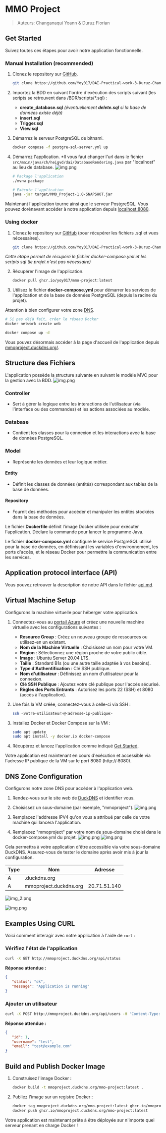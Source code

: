 # MMO Project

>Auteurs: Changanaqui Yoann & Duruz Florian

## Get Started

Suivez toutes ces étapes pour avoir notre application fonctionnelle.

### Manual Installation (recommended)

1. Clonez le repository sur [GitHub](https://github.com/Yoy017/DAI-Practical-work-3-Duruz-Changanaqui.git).

   ```sh
   git clone https://github.com/Yoy017/DAI-Practical-work-3-Duruz-Changanaqui.git
   ```

2. Importez la BDD en suivant l'ordre d'exécution des scripts suivant (les scripts se retrouvent dans /BDR/scripts/*.sql) :

   - **create_database.sql** *(éventuellement **delete.sql** si la base de données existe déjà)*
   - **insert.sql**
   - **Trigger.sql**
   - **View.sql**

3. Démarrez le serveur PostgreSQL de bitnami.

   ```sh
   docker compose -f postgre-sql-server.yml up
   ```

4. Démarrez l'application.
   *Il vous faut changer l'url dans le fichier `src/main/java/ch/heigvd/dai/DatabaseRendering.java` par "localhost" au lieu de database.
   ![img.png](img/urlChange.png)
   ```sh
   # Package l'application
   ./mvnw package

   # Exécute l'application
   java -jar target/MMO_Project-1.0-SNAPSHOT.jar
   ```

Maintenant l'application tourne ainsi que le serveur PostgreSQL. Vous pouvez dorénavant accéder à notre application depuis [localhost:8080](http://localhost:8080).

### Using docker

1. Clonez le repository sur [GitHub](https://github.com/Yoy017/DAI-Practical-work-3-Duruz-Changanaqui.git) (pour récupérer les fichiers .sql et vues nécessaires).

   ```sh
   git clone https://github.com/Yoy017/DAI-Practical-work-3-Duruz-Changanaqui.git
   ```

*Cette étape permet de récupéré le fichier docker-compose.yml et les scripts sql (le projet n'est pas nécessaire)*

2. Récupérer l'image de l'application.

   ```sh
   docker pull ghcr.io/yoy017/mmo-project:latest
   ```

3. Utilisez le fichier **docker-compose.yml** pour démarrer les services de l'application et de la base de données PostgreSQL (depuis la racine du projet).

Attention à bien configurer votre zone [DNS](#dns-zone-configuration).

   ```sh
   # Si pas déjà fait, créer le réseau Docker
   docker network create web
   
   docker compose up -d
   ```

Vous pouvez désormais accéder à la page d'accueil de l'application depuis [mmoproject.duckdns.org/](https://mmoproject.duckdns.org/).

## Structure des Fichiers

L'application possède la structure suivante en suivant le modèle MVC pour la gestion avec la BDD.
![img.png](img/img.png)

### Controller

- Sert à gérer la logique entre les interactions de l'utilisateur (via l'interface ou des commandes) et les actions associées au modèle.

### Database

- Contient les classes pour la connexion et les interactions avec la base de données PostgreSQL.

### Model

- Représente les données et leur logique métier.

#### Entity

- Définit les classes de données (entités) correspondant aux tables de la base de données.

#### Repository

- Fournit des méthodes pour accéder et manipuler les entités stockées dans la base de données.

Le fichier **Dockerfile** définit l'image Docker utilisée pour exécuter l'application. Déclare la commande pour lancer le programme Java.

Le fichier **docker-compose.yml** configure le service PostgreSQL utilisé pour la base de données, en définissant les variables d'environnement, les ports d'accès, et le réseau Docker pour permettre la communication entre les services.

## Application protocol interface (API)

Vous pouvez retrouver la description de notre API dans le fichier [api.md](./api.md).

## Virtual Machine Setup

Configurons la machine virtuelle pour héberger votre application.

1. Connectez-vous au [portail Azure](https://portal.azure.com/) et créez une nouvelle machine virtuelle avec les configurations suivantes :
   - **Resource Group** : Créez un nouveau groupe de ressources ou utilisez-en un existant.
   - **Nom de la Machine Virtuelle** : Choisissez un nom pour votre VM.
   - **Région** : Sélectionnez une région proche de votre public cible.
   - **Image** : Ubuntu Server 20.04 LTS.
   - **Taille** : Standard B1s (ou une autre taille adaptée à vos besoins).
   - **Type d'Authentification** : Clé SSH publique.
   - **Nom d'utilisateur** : Définissez un nom d'utilisateur pour la connexion.
   - **Clé SSH Publique** : Ajoutez votre clé publique pour l'accès sécurisé.
   - **Règles des Ports Entrants** : Autorisez les ports 22 (SSH) et 8080 (accès à l'application).

2. Une fois la VM créée, connectez-vous à celle-ci via SSH :

   ```sh
   ssh <votre-utilisateur>@<adresse-ip-publique>
   ```

3. Installez Docker et Docker Compose sur la VM :

   ```sh
   sudo apt update
   sudo apt install -y docker.io docker-compose
   ```

4. Récupérez et lancez l'application comme indiqué [Get Started](#get-started).

Votre application est maintenant en cours d'exécution et accessible via l'adresse IP publique de la VM sur le port 8080 (http://<adresse-ip-publique>:8080).

## DNS Zone Configuration

Configurons notre zone DNS pour accéder à l'application web.

1. Rendez-vous sur le site web de [DuckDNS](https://www.duckdns.org/) et identifier vous.

2. Choisissez un sous-domaine (par exemple, "mmoproject").
![img.png](img/duckdns.png)

3. Remplacez l'addresse IPV4 qu'on vous a attribué par celle de votre machine qui lancera l'application.

4. Remplacez "mmoproject" par votre nom de sous-domaine choisi dans le docker-compose.yml du projet.
![img.png](img/sous-domaine.png)
![img.png](img/sous-domaine2.png)

Cela permettra à votre application d'être accessible via votre sous-domaine DuckDNS. Assurez-vous de tester le domaine après avoir mis à jour la configuration.

| Type | Nom                    | Adresse                 |
|------|------------------------|-------------------------|
| A    | <votre-sous-domaine>.duckdns.org | <ip-public-de-votre-machine>
| A    | mmoproject.duckdns.org | 20.71.51.140           |

![img_2.png](img/img_2.png)

![img.png](img/allSetUp.png)

## Examples Using CURL

Voici comment interagir avec notre application à l'aide de `curl` :

### Vérifiez l'état de l'application

```sh
curl -X GET http://mmoproject.duckdns.org/api/status
```

**Réponse attendue :**

```json
{
   "status": "ok",
   "message": "Application is running"
}
```

### Ajouter un utilisateur

```sh
curl -X POST http://mmoproject.duckdns.org/api/users -H "Content-Type: application/json" -d '{"username": "test", "email": "test@example.com"}'
```

**Réponse attendue :**

```json
{
   "id": 1,
   "username": "test",
   "email": "test@example.com"
}
```

## Build and Publish Docker Image

1. Construisez l'image Docker :

   ```sh
   docker build -t mmoproject.duckdns.org/mmo-project:latest .
   ```

2. Publiez l'image sur un registre Docker :

   ```sh
   docker tag mmoproject.duckdns.org/mmo-project:latest ghcr.io/mmoproject.duckdns.org/mmo-project:latest
   docker push ghcr.io/mmoproject.duckdns.org/mmo-project:latest
   ```

Votre application est maintenant prête à être déployée sur n'importe quel serveur prenant en charge Docker !